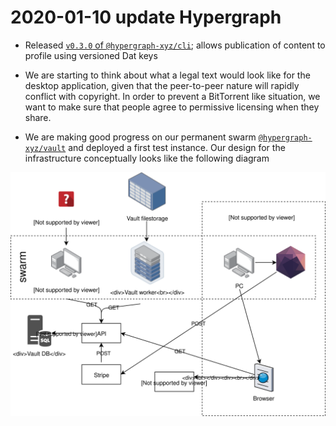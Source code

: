 # 2020-01-10 update Hypergraph

+ Released [`v0.3.0` of `@hypergraph-xyz/cli`](https://github.com/hypergraph-xyz/cli/releases/tag/v0.3.0); allows publication of content to profile using versioned Dat keys

+ We are starting to think about what a legal text would look like for the desktop application, given that the peer-to-peer nature will rapidly conflict with copyright. In order to prevent a BitTorrent like situation, we want to make sure that people agree to permissive licensing when they share.

+ We are making good progress on our permanent swarm [`@hypergraph-xyz/vault`](https://github.com/hypergraph-xyz/vault) and deployed a first test instance. Our design for the infrastructure conceptually looks like the following diagram

![](https://raw.githubusercontent.com/chartgerink/hosting/master/hypergraph-xyz-vault.svg?sanitize=true)